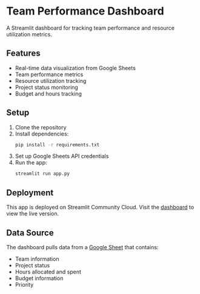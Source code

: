 # Team Performance Dashboard

A Streamlit dashboard for tracking team performance and resource utilization metrics.

## Features

- Real-time data visualization from Google Sheets
- Team performance metrics
- Resource utilization tracking
- Project status monitoring
- Budget and hours tracking

## Setup

1. Clone the repository
2. Install dependencies:
   ```bash
   pip install -r requirements.txt
   ```
3. Set up Google Sheets API credentials
4. Run the app:
   ```bash
   streamlit run app.py
   ```

## Deployment

This app is deployed on Streamlit Community Cloud. Visit the [dashboard](https://avishalyadav-team-performance-app-uu83xh.streamlit.app/) to view the live version.

## Data Source

The dashboard pulls data from a [Google Sheet](https://docs.google.com/spreadsheets/d/14C8o2dzUF5eUpUvjgzSlebpma0m-Zqh_tnOqD4JGGyY/edit?gid=0#gid=0) that contains:
- Team information
- Project status
- Hours allocated and spent
- Budget information
- Priority
